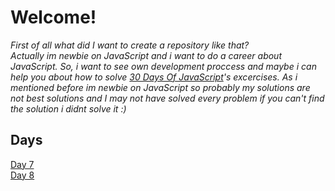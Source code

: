 # Welcome!
*First of all what did I want to create a repository like that?\
Actually im newbie on JavaScript and i want to do a career about JavaScript.
So, i want to see own development proccess and maybe i can help you about how to solve  [30 Days Of JavaScript](https://github.com/Asabeneh/30-Days-Of-JavaScript/)'s excercises. As i mentioned before im newbie on JavaScript so probably my solutions are not best solutions and I may not have solved every problem if you can't find the solution i didnt solve it :)*


## Days
[Day 7](https://github.com/omurcankaya/30Days-Of-JavaScript-Solutions/tree/main/Day-7/day7.js)\
[Day 8](https://github.com/omurcankaya/30Days-Of-JavaScript-Solutions/blob/main/Day-8/day8.js) 